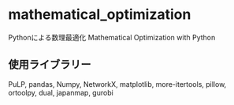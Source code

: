 # mathematical_optimization
Pythonによる数理最適化 Mathematical Optimization with Python

## 使用ライブラリー

PuLP, pandas, Numpy, NetworkX, matplotlib, more-itertools, pillow, ortoolpy, dual, japanmap, gurobi
